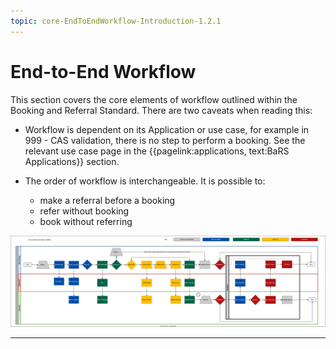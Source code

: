 ```yaml
---
topic: core-EndToEndWorkflow-Introduction-1.2.1
---
```


# End-to-End Workflow

This section covers the core elements of workflow outlined within the Booking and Referral Standard. There are two caveats when reading this:

- Workflow is dependent on its Application or use case, for example in 999 - CAS validation, there is no step to perform a booking. See the relevant use case page in the 
{{pagelink:applications, text:BaRS Applications}} section. 


- The order of workflow is interchangeable. It is possible to:
    - make a referral before a booking
    - refer without booking
    - book without referring


<a href="https://raw.githubusercontent.com/NHSDigital/booking-and-referral-media/master/src/images/WorkFlows/CoreWorkflowBaRS-1.0.0.svg" target="_blank"><img src="https://raw.githubusercontent.com/NHSDigital/booking-and-referral-media/master/src/images/WorkFlows/CoreWorkflowBaRS-1.0.0.svg" width="1200"></img></a>

<hr>
<br>